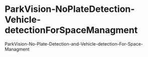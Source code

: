 # ParkVision-NoPlateDetection-Vehicle-detectionForSpaceManagment
ParkVision-No-Plate-Detection-and-Vehicle-detection-For-Space-Managment
